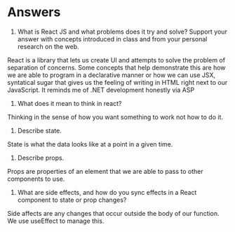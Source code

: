 # Answers

1. What is React JS and what problems does it try and solve? Support your answer with concepts introduced in class and from your personal research on the web.

React is a library that lets us create UI and attempts to solve the problem of separation of concerns. Some concepts that help demonstrate this are how we are able to program in a declarative manner or how we can use JSX, syntatical sugar that gives us the feeling of writing in HTML right next to our JavaScript. It reminds me of .NET development honestly via ASP

1. What does it mean to think in react?

Thinking in the sense of how you want something to work not how to do it.

1. Describe state.

State is what the data looks like at a point in a given time.

1. Describe props.

Props are properties of an element that we are able to pass to other components to use.

1. What are side effects, and how do you sync effects in a React component to state or prop changes?

Side affects are any changes that occur outside the body of our function. We use useEffect to manage this.
